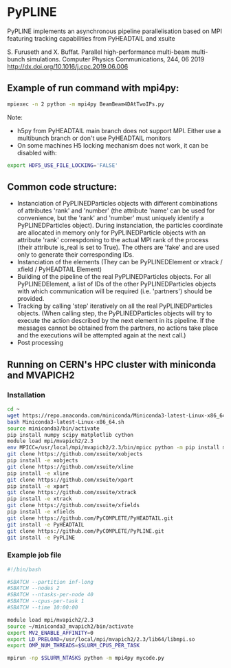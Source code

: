 # PyPLINE

PyPLINE implements an asynchronous pipeline parallelisation based on MPI featuring tracking capabilities from PyHEADTAIL and xsuite

S. Furuseth and X. Buffat. Parallel high-performance multi-beam multi-bunch simulations. Computer Physics Communications, 244, 06 2019 http://dx.doi.org/10.1016/j.cpc.2019.06.006

## Example of run command with mpi4py:
```bash
mpiexec -n 2 python -m mpi4py BeamBeam4DAtTwoIPs.py
```
Note:
 - h5py from PyHEADTAIL main branch does not support MPI. Either use a multibunch branch or don't use PyHEADTAIL monitors 
 - On some machines H5 locking mechanism does not work, it can be disabled with:
```bash
export HDF5_USE_FILE_LOCKING='FALSE'
```
## Common code structure:

 - Instanciation of PyPLINEDParticles objects with different combinations of attributes 'rank' and 'number' (the attribute 'name' can be used for convenience, but the 'rank' and 'number' must uniquely identify a PyPLINEDParticles object). During instanciation, the particles coordinate are allocated in memory only for PyPLINEDParticle objects with an attribute 'rank' correspdoning to the actual MPI rank of the process (their attribute is_real is set to True). The others are 'fake' and are used only to generate their corresponding IDs.
 - Instanciation of the elements (They can be PyPLINEDElement or xtrack / xfield / PyHEADTAIL Element)
 - Building of the pipeline of the real PyPLINEDParticles objects. For all PyPLINEDElement, a list of IDs of the other PyPLINEDParticles objects with which communication will be required (i.e. 'partners') should be provided.
 - Tracking by calling 'step' iteratively on all the real PyPLINEDParticles objects. (When calling step, the PyPLINEDParticles objects will try to execute the action described by the next element in its pipeline. If the messages cannot be obtained from the partners, no actions take place and the executions will be attempted again at the next call.)
 - Post processing

## Running on CERN's HPC cluster with miniconda and MVAPICH2

### Installation

```bash
cd ~
wget https://repo.anaconda.com/miniconda/Miniconda3-latest-Linux-x86_64.sh
bash Miniconda3-latest-Linux-x86_64.sh
source miniconda3/bin/activate
pip install numpy scipy matplotlib cython
module load mpi/mvapich2/2.3
env MPICC=/usr/local/mpi/mvapich2/2.3/bin/mpicc python -m pip install mpi4py
git clone https://github.com/xsuite/xobjects
pip install -e xobjects
git clone https://github.com/xsuite/xline
pip install -e xline
git clone https://github.com/xsuite/xpart
pip install -e xpart
git clone https://github.com/xsuite/xtrack
pip install -e xtrack
git clone https://github.com/xsuite/xfields
pip install -e xfields
git clone https://github.com/PyCOMPLETE/PyHEADTAIL.git
git install -e PyHEADTAIL
git clone https://github.com/PyCOMPLETE/PyPLINE.git
git install -e PyPLINE
```

### Example job file
```bash
#!/bin/bash

#SBATCH --partition inf-long
#SBATCH --nodes 2
#SBATCH --ntasks-per-node 40
#SBATCH --cpus-per-task 1
#SBATCH --time 10:00:00

module load mpi/mvapich2/2.3
source ~/miniconda3_mvapich2/bin/activate
export MV2_ENABLE_AFFINITY=0
export LD_PRELOAD=/usr/local/mpi/mvapich2/2.3/lib64/libmpi.so
export OMP_NUM_THREADS=$SLURM_CPUS_PER_TASK

mpirun -np $SLURM_NTASKS python -m mpi4py mycode.py
```

